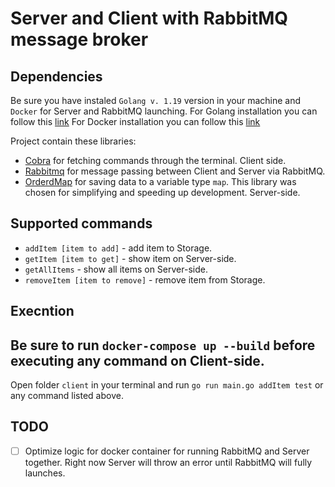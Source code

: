 # Server and Client with RabbitMQ message broker
## Dependencies
Be sure you have instaled `Golang v. 1.19` version in your machine and `Docker` for Server and RabbitMQ launching.
For Golang installation you can follow this [link](https://go.dev/doc/install)
For Docker installation you can follow this [link](https://docs.docker.com/get-docker/)

Project contain these libraries:
- [Cobra](https://github.com/spf13/cobra) for fetching commands through the terminal. Client side.
- [Rabbitmq](https://github.com/rabbitmq/amqp091-go) for message passing between Client and Server via RabbitMQ.
- [OrderdMap](https://github.com/elliotchance/orderedmap) for saving data to a variable type `map`. This library was chosen for simplifying and speeding up development. Server-side.

## Supported commands
- `addItem [item to add]` - add item to Storage.
- `getItem [item to get]` - show item on Server-side.
- `getAllItems` - show all items on Server-side.
- `removeItem [item to remove]` - remove item from Storage.

## Execntion
## Be sure to run `docker-compose up --build` before executing any command on Client-side.
Open folder `client` in your terminal and run `go run main.go addItem test` or any command listed above.

## TODO
- [ ] Optimize logic for docker container for running RabbitMQ and Server together. Right now Server will throw an error until RabbitMQ will fully launches.

